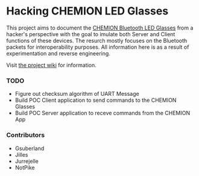 # Hacking CHEMION LED Glasses

This project aims to document the [CHEMION Bluetooth LED Glasses](https://www.amazon.co.uk/CHEMION-Bluetooth-Messages-Animation-Drawings/dp/B01B41PHJM) from a hacker's perspective with the goal to imulate both Server and Client functions of these devices. The resurch mostly focuses on the Bluetooth packets for interoperability purposes. All information here is as a result of experimentation and reverse engineering.

Visit [the project wiki](https://github.com/gsuberland/ChemionHacking/wiki) for information.

### TODO
* Figure out checksum algorithm of UART Message
* Build POC Client application to send commands to the CHEMION Glasses
* Build POC Server application to receve commands from the CHEMION App


### Contributors
* Gsuberland
* Jilles
* Jurrejelle
* NotPike
